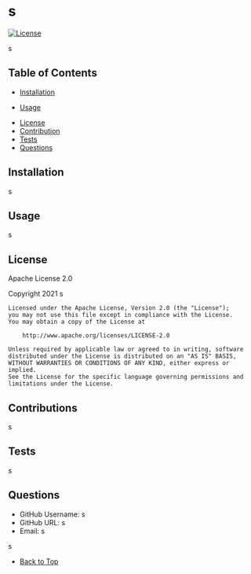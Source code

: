
# s
[![License](https://img.shields.io/badge/License-Apache%202.0-blue.svg)](https://opensource.org/licenses/Apache-2.0)

s

## Table of Contents

* [Installation](#installation)
- [Usage](#usage)
* [License](##License)
* [Contribution](##Contribution)
* [Tests](##Tests)
* [Questions](##Questions)

## Installation

s

## Usage

s

## License

Apache License 2.0

Copyright 2021 s
            
    Licensed under the Apache License, Version 2.0 (the "License");
    you may not use this file except in compliance with the License.
    You may obtain a copy of the License at
                
        http://www.apache.org/licenses/LICENSE-2.0
                
    Unless required by applicable law or agreed to in writing, software
    distributed under the License is distributed on an "AS IS" BASIS,
    WITHOUT WARRANTIES OR CONDITIONS OF ANY KIND, either express or implied.
    See the License for the specific language governing permissions and
    limitations under the License.

## Contributions

s

## Tests 

s

## Questions

* GitHub Username: s
* GitHub URL: s
* Email: s
    
s

* [Back to Top](#Table-of-contents) 
    